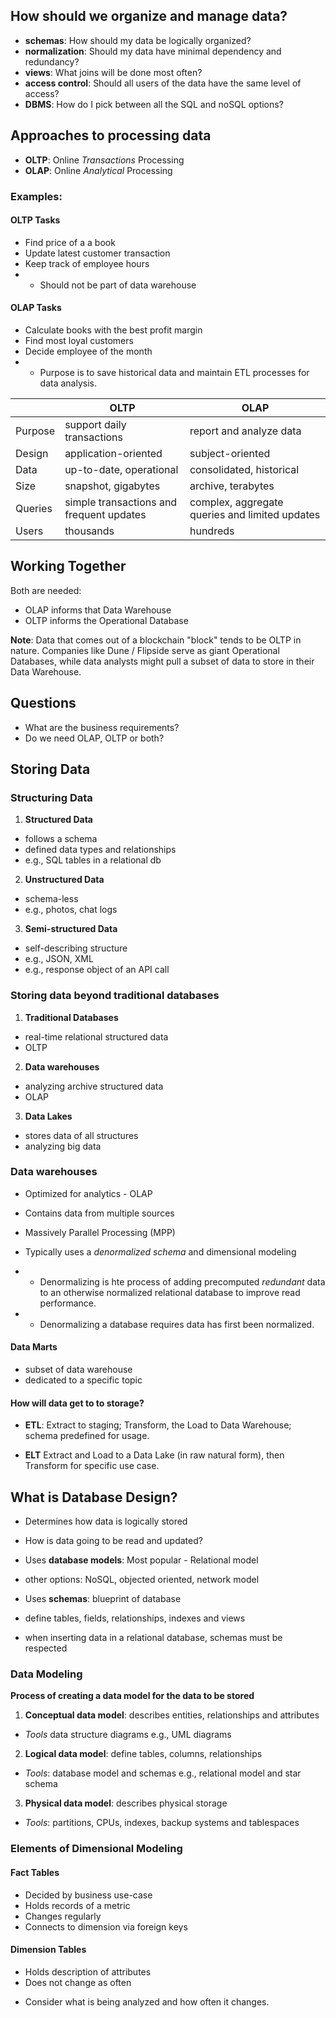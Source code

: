 
## How should we organize and manage data?

- **schemas**: How should my data be logically organized?
- **normalization**: Should my data have minimal dependency and redundancy?
- **views**: What joins will be done most often?
- **access control**: Should all users of the data have the same level of access?
- **DBMS**: How do I pick between all the SQL and noSQL options?

## Approaches to processing data

- **OLTP**: Online *Transactions* Processing
- **OLAP**: Online *Analytical* Processing

### Examples:

#### OLTP Tasks
- Find price of a a book
- Update latest customer transaction
- Keep track of employee hours
- * Should not be part of data warehouse

#### OLAP Tasks
- Calculate books with the best profit margin
- Find most loyal customers
- Decide employee of the month
- * Purpose is to save historical data and maintain ETL processes for data analysis.


|         | OLTP                                     | OLAP                                           |
|---------|------------------------------------------|------------------------------------------------|
| Purpose | support daily transactions               | report and analyze data                        |
| Design  | application-oriented                     | subject-oriented                               |
| Data    | up-to-date, operational                  | consolidated, historical                       |
| Size    | snapshot, gigabytes                      | archive, terabytes                             |
| Queries | simple transactions and frequent updates | complex, aggregate queries and limited updates |
| Users   | thousands                                | hundreds                                       |


## Working Together

Both are needed:
- OLAP informs that Data Warehouse
- OLTP informs the Operational Database

**Note**: Data that comes out of a blockchain "block" tends to be OLTP in nature. Companies like Dune / Flipside serve as giant Operational Databases, while data analysts might pull a subset of data to store in their Data Warehouse.


## Questions

- What are the business requirements?
- Do we need OLAP, OLTP or both?


## Storing Data

### Structuring Data

1. **Structured Data**
- follows a schema
- defined data types and relationships
- e.g., SQL tables in a relational db

2. **Unstructured Data**
- schema-less
- e.g., photos, chat logs

3. **Semi-structured Data**
- self-describing structure
- e.g., JSON, XML 
- e.g., response object of an API call


### Storing data beyond traditional databases

1. **Traditional Databases**
- real-time relational structured data
- OLTP

2. **Data warehouses**
- analyzing archive structured data
- OLAP

3. **Data Lakes**
- stores data of all structures
- analyzing big data


### Data warehouses

- Optimized for analytics - OLAP
- Contains data from multiple sources
- Massively Parallel Processing (MPP)
- Typically uses a *denormalized schema* and dimensional modeling

- * Denormalizing is hte process of adding precomputed _redundant_ data to an otherwise normalized relational database to improve read performance.
- * Denormalizing a database requires data has first been normalized. 

#### Data Marts

- subset of data warehouse
- dedicated to a specific topic

#### How will data get to to storage?

- **ETL**: Extract to staging; Transform, the Load to Data Warehouse; schema predefined for usage.

- **ELT** Extract and Load to a Data Lake (in raw natural form), then Transform for specific use case.

## What is Database Design?

- Determines how data is logically stored
- How is data going to be read and updated?

- Uses **database models**: Most popular - Relational model
- other options: NoSQL, objected oriented, network model
- Uses **schemas**: blueprint of database
- define tables, fields, relationships, indexes and views
- when inserting data in a relational database, schemas must be respected

### Data Modeling

**Process of creating a data model for the data to be stored**

1. **Conceptual data model**: describes entities, relationships and attributes
- *Tools* data structure diagrams e.g., UML diagrams
2. **Logical data model**: define tables, columns, relationships 
- *Tools*: database model and schemas e.g., relational model and star schema
3. **Physical data model**: describes physical storage
- *Tools*: partitions, CPUs, indexes, backup systems and tablespaces

### Elements of Dimensional Modeling

#### Fact Tables

- Decided by business use-case
- Holds records of a metric
- Changes regularly
- Connects to dimension via foreign keys

#### Dimension Tables

- Holds description of attributes
- Does not change as often

* Consider what is being analyzed and how often it changes.


